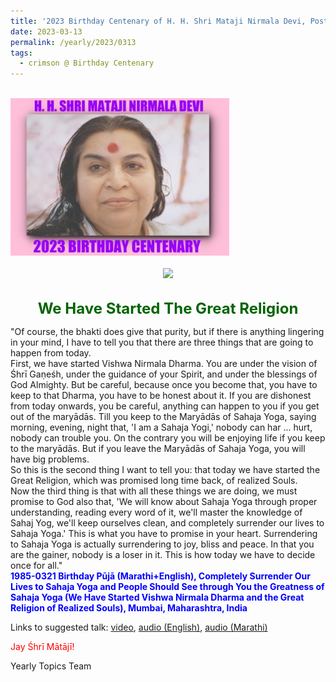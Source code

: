 ```yaml
---
title: '2023 Birthday Centenary of H. H. Shri Mataji Nirmala Devi, Post 9'
date: 2023-03-13
permalink: /yearly/2023/0313
tags:
  - crimson @ Birthday Centenary
---
```


<br>
<div style="text-align: left"><img src="/images/100Years.jpg" width="350" /></div><br>

<div style="text-align: center"><img src="https://pub-1e517d8c73a64c9c82977d676b1fff72.r2.dev/image1130_Balwant_Kumbhojkar_Collection.jpg" /></div>

<br>
<p style="color:DarkGreen; text-align:center">
<font size="+2"><b>We Have Started The Great Religion</b><br></font>
</p>

<p>
"Of course, the bhakti does give that purity, but if there is anything lingering in your mind, I have to tell you that there are three things that are going to happen from today.<br>
First, we have started Vishwa Nirmala Dharma. You are under the vision of Śhrī Gaṇeśh, under the guidance of your Spirit, and under the blessings of God Almighty. But be careful, because once you become that, you have to keep to that Dharma, you have to be honest about it. If you are dishonest from today onwards, you be careful, anything can happen to you if you get out of the maryādās. Till you keep to the Maryādās of Sahaja Yoga, saying morning, evening, night that, 'I am a Sahaja Yogi,' nobody can har ... hurt, nobody can trouble you. On the contrary you will be enjoying life if you keep to the maryādās. But if you leave the Maryādās of Sahaja Yoga, you will have big problems.<br>
So this is the second thing I want to tell you: that today we have started the Great Religion, which was promised long time back, of realized Souls.<br>
Now the third thing is that with all these things we are doing, we must promise to God also that, 'We will know about Sahaja Yoga through proper understanding, reading every word of it, we'll master the knowledge of Sahaj Yog, we'll keep ourselves clean, and completely surrender our lives to Sahaja Yoga.' This is what you have to promise in your heart. Surrendering to Sahaja Yoga is actually surrendering to joy, bliss and peace. In that you are the gainer, nobody is a loser in it. This is how today we have to decide once for all."<br>
<font color="blue"><b>1985-0321 Birthday Pūjā (Marathi+English), Completely Surrender Our Lives to Sahaja Yoga and People Should See through You the Greatness of Sahaja Yoga (We Have Started Vishwa Nirmala Dharma and the Great Religion of Realized Souls), Mumbai, Maharashtra, India</b></font><br>
</p>

Links to suggested talk: <a href="https://vimeo.com/427340882"> video</a>, <a href="https://soundcloud.com/nirmala-vidya-portal/1985-0321-birthday-puja-talk-2"> audio (English)</a>, <a href="https://soundcloud.com/nirmala-vidya-portal/1985-0321-birthday-puja-talk-1"> audio (Marathi)</a><br>

<p style="color:red;">Jay Śhrī Mātājī!<br></p>

<p>Yearly Topics Team</p>